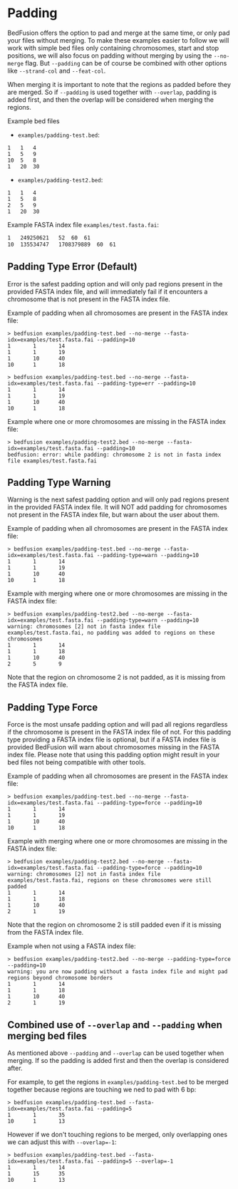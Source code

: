 # Padding

BedFusion offers the option to pad and merge at the same time, or only pad your files without merging. To make these examples easier to follow we will work with simple bed files only containing chromosomes, start and stop positions, we will also focus on padding without merging by using the `--no-merge` flag. But `--padding` can be of course be combined with other options like `--strand-col` and `--feat-col`.

When merging it is important to note that the regions as padded before they are merged. So if `--padding` is used together with `--overlap`, padding is added first, and then the overlap will be considered when merging the regions.

Example bed files 

- `examples/padding-test.bed`:

``` bed
1	1	4
1	5	9
10	5	8
1	20	30
```

- `examples/padding-test2.bed`:

``` bed
1	1	4
1	5	8
2	5	9
1	20	30
```

Example FASTA index file `examples/test.fasta.fai`:

``` txt
1	249250621	52	60	61
10	135534747	1708379889	60	61
```

## Padding Type Error (Default)

Error is the safest padding option and will only pad regions present in the provided FASTA index file, and will immediately fail if it encounters a chromosome that is not present in the FASTA index file.

Example of padding when all chromosomes are present in the FASTA index file:

``` shell
> bedfusion examples/padding-test.bed --no-merge --fasta-idx=examples/test.fasta.fai --padding=10
1       1       14
1       1       19
1       10      40
10      1       18
```

``` shell
> bedfusion examples/padding-test.bed --no-merge --fasta-idx=examples/test.fasta.fai --padding-type=err --padding=10
1       1       14
1       1       19
1       10      40
10      1       18
```

Example where one or more chromosomes are missing in the FASTA index file:

``` shell
> bedfusion examples/padding-test2.bed --no-merge --fasta-idx=examples/test.fasta.fai --padding=10
bedfusion: error: while padding: chromosome 2 is not in fasta index file examples/test.fasta.fai
```

## Padding Type Warning

Warning is the next safest padding option and will only pad regions present in the provided FASTA index file. It will NOT add padding for chromosomes not present in the FASTA index file, but warn about the user about them.

Example of padding when all chromosomes are present in the FASTA index file:

``` shell
> bedfusion examples/padding-test.bed --no-merge --fasta-idx=examples/test.fasta.fai --padding-type=warn --padding=10
1       1       14
1       1       19
1       10      40
10      1       18
```

Example with merging where one or more chromosomes are missing in the FASTA index file:

``` shell
> bedfusion examples/padding-test2.bed --no-merge --fasta-idx=examples/test.fasta.fai --padding-type=warn --padding=10
warning: chromosomes [2] not in fasta index file examples/test.fasta.fai, no padding was added to regions on these chromosomes
1       1       14
1       1       18
1       10      40
2       5       9
```

Note that the region on chromosome 2 is not padded, as it is missing from the FASTA index file.

## Padding Type Force

Force is the most unsafe padding option and will pad all regions regardless if the chromosome is present in the FASTA index file of not. For this padding type providing a FASTA index file is optional, but if a FASTA index file is provided BedFusion will warn about chromosomes missing in the FASTA index file. Please note that using this padding option might result in your bed files not being compatible with other tools. 

Example of padding when all chromosomes are present in the FASTA index file:

``` shell
> bedfusion examples/padding-test.bed --no-merge --fasta-idx=examples/test.fasta.fai --padding-type=force --padding=10
1       1       14
1       1       19
1       10      40
10      1       18
```

Example with merging where one or more chromosomes are missing in the FASTA index file:

``` shell
> bedfusion examples/padding-test2.bed --no-merge --fasta-idx=examples/test.fasta.fai --padding-type=force --padding=10
warning: chromosomes [2] not in fasta index file examples/test.fasta.fai, regions on these chromosomes were still padded
1       1       14
1       1       18
1       10      40
2       1       19
```

Note that the region on chromosome 2 is still padded even if it is missing from the FASTA index file.

Example when not using a FASTA index file:

``` shell
> bedfusion examples/padding-test2.bed --no-merge --padding-type=force --padding=10
warning: you are now padding without a fasta index file and might pad regions beyond chromosome borders
1       1       14
1       1       18
1       10      40
2       1       19
```

## Combined use of `--overlap` and `--padding` when merging bed files

As mentioned above `--padding` and `--overlap` can be used together when merging. If so the padding is added first and then the overlap is considered after.

For example, to get the regions in `examples/padding-test.bed` to be merged together because regions are touching we ned to pad with 6 bp:

``` shell
> bedfusion examples/padding-test.bed --fasta-idx=examples/test.fasta.fai --padding=5 
1       1       35
10      1       13
```

However if we don't touching regions to be merged, only overlapping ones we can adjust this with `--overlap=-1`:

``` shell
> bedfusion examples/padding-test.bed --fasta-idx=examples/test.fasta.fai --padding=5 --overlap=-1
1       1       14
1       15      35
10      1       13
```



